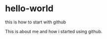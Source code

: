hello-world
===========

this is how to start with github

This is about me and how i started using github.
